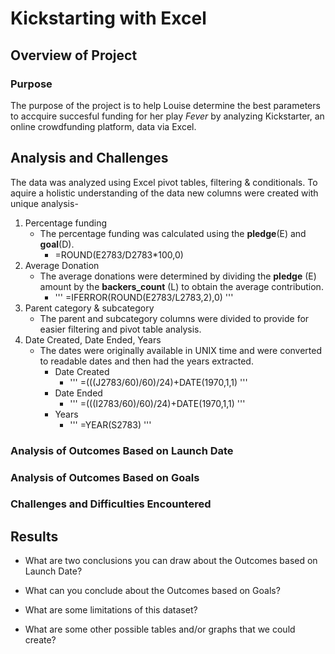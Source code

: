 # Kickstarting with Excel

## Overview of Project

### Purpose
The purpose of the project is to help Louise determine the best parameters to accquire succesful funding for her play *Fever* by analyzing Kickstarter, an online crowdfunding platform, data via Excel.
## Analysis and Challenges
The data was analyzed using Excel pivot tables, filtering & conditionals. To aquire a holistic understanding of the data new columns were created with unique analysis-
1. Percentage funding
   - The percentage funding was calculated using the **pledge**(E) and **goal**(D).
     -  =ROUND(E2783/D2783*100,0) 
2. Average Donation
   - The average donations were determined by dividing the **pledge** (E) amount by the **backers_count** (L) to obtain the average contribution. 
     - ''' =IFERROR(ROUND(E2783/L2783,2),0) '''
3. Parent category & subcategory
   - The parent and subcategory columns were divided to provide for easier filtering and pivot table analysis.
4. Date Created, Date Ended, Years
   - The dates were originally available in UNIX time and were converted to readable dates and then had the years extracted.
     - Date Created
       - ''' =(((J2783/60)/60)/24)+DATE(1970,1,1) '''
     - Date Ended
       - ''' =(((I2783/60)/60)/24)+DATE(1970,1,1) '''
     - Years
       - ''' =YEAR(S2783) '''
### Analysis of Outcomes Based on Launch Date

### Analysis of Outcomes Based on Goals

### Challenges and Difficulties Encountered

## Results

- What are two conclusions you can draw about the Outcomes based on Launch Date?

- What can you conclude about the Outcomes based on Goals?

- What are some limitations of this dataset?

- What are some other possible tables and/or graphs that we could create?
